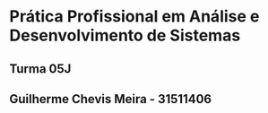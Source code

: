 # Prática Profissional em Análise e Desenvolvimento de Sistemas

## Turma 05J

## Guilherme Chevis Meira - 31511406
